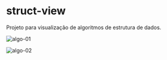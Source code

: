 # struct-view

Projeto para visualização de algoritmos de estrutura de dados.

![algo-01](https://user-images.githubusercontent.com/32485354/74587989-8cfa5380-4fd7-11ea-923a-7bc314ed67d5.png)

![algo-02](https://user-images.githubusercontent.com/32485354/74587957-4c9ad580-4fd7-11ea-87c3-62565ab52979.png)


